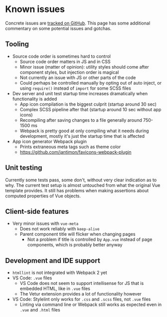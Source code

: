 
# Known issues

Concrete issues are [tracked on GitHub](https://github.com/Eiskis/bellevue/issues). This page has some additional commentary on some potential issues and gotchas.

## Tooling

- Source code order is sometimes hard to control
	- Source code order matters in JS and in CSS
	- Minor issue (matter of opinion): utility styles should come after component styles, but injection order is magical
	- Not currently an issue with JS or other parts of the code
	- Could perhaps be controlled manually by opting out of auto inject, or using `require()` instead of `import` for some SCSS files
- Dev server and unit test startup time increases dramatically when functionality is added
	- App icon compilation is the biggest culprit (startup around 30 sec)
	- Complex SCSS pipeline after that (startup around 10 sec without app icons)
	- Recompiling after saving changes to a file generally around 750-1500 ms
	- Webpack is pretty good at only compiling what it needs during development, mostly it's just the startup time that is affected
- App icon generator Webpack plugin
	- Prints extraneous meta tags such as theme color
	- https://github.com/jantimon/favicons-webpack-plugin

## Unit testing

Currently some tests pass, some don't, without very clear indication as to why. The current test setup is almost untouched from what the original Vue template provides. It still has problems when making assertions about computed properties of Vue objects.

## Client-side features

- Very minor issues with `vue-meta`
	- Does not work reliably with `keep-alive`
	- Parent component title will flicker when changing pages
		- Not a problem if title is controlled by `App.vue` instead of page components, which is probably better anyway

## Development and IDE support

- `htmllint` is not integrated with Webpack 2 yet
- VS Code: `.vue` files
	- VS Code does not seem to support intellisense for JS that is embedded HTML, like in `.vue` files
	- The Vetur extension provides a lot of functionality however
- VS Code: Stylelint only works for `.css` and `.scss` files, not `.vue` files
	- Linting via command line or Webpack still works as expected even in `.vue` and `.html` files

